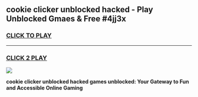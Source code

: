 
## cookie clicker unblocked hacked - Play Unblocked Gmaes & Free #4jj3x
<h3>
<a href="https://news.freeplayer.one?title=cookie_clicker_unblocked_hacked&ref=03M">CLICK TO PLAY</a></h3>
<hr>

<h3>
<a href="https://news.freeplayer.one?title=cookie_clicker_unblocked_hacked&ref=03M">CLICK 2 PLAY</a>
  
</h3>

<a href="https://news.freeplayer.one?title=cookie_clicker_unblocked_hacked&ref=03M"><img src="https://clearcache.store/games.png"></a>


**cookie clicker unblocked hacked games unblocked: Your Gateway to Fun and Accessible Online Gaming**
